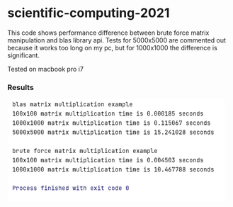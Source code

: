 # scientific-computing-2021
This code shows performance difference between brute force matrix
manipulation and blas library api. Tests for 5000x5000 are commented out because
it works too long on my pc, but for 1000x1000 the difference is significant.

Tested on macbook pro i7

### Results

![alt text](results.png "results")
